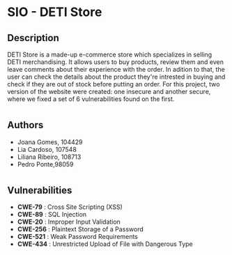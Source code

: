 # SIO - DETI Store

## Description

DETI Store is a made-up e-commerce store which specializes in selling DETI merchandising. It allows users to buy products, review them and even leave comments about their experience with the order. In adition to that, the user can check the details about the product they're intrested in buying and check if they are out of stock before putting an order.
For this project, two version of the website were created: one insecure and another secure, where we fixed a set of 6 vulnerabilities found on the first.
#
## Authors

* Joana Gomes, 104429
* Lia Cardoso, 107548
* Liliana Ribeiro, 108713
* Pedro Ponte,98059

#

## Vulnerabilities 

* **CWE-79** : Cross Site Scripting (XSS)
* **CWE-89** : SQL Injection
* **CWE-20** : Improper Input Validation
* **CWE-256** : Plaintext Storage of a Password
* **CWE-521** : Weak Password Requirements
* **CWE-434** : Unrestricted Upload of File with Dangerous Type

#
